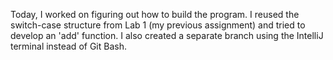 Today, I worked on figuring out how to build the program. 
I reused the switch-case structure from Lab 1 (my previous assignment) and tried to develop an 'add' function. 
I also created a separate branch using the IntelliJ terminal instead of Git Bash.
